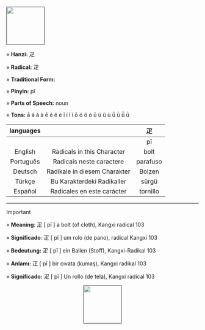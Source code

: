 <a href="" target="blank"><img align="center" src="" alt="" height="100" /></a> 

» **Hanzi:** 疋

» **Radical:** 疋 

» **Traditional Form:**

» **Pinyin:** pǐ

» **Parts of Speech:** noun

» **Tons:** ā á ǎ à ē é ě è ī í ǐ ì ō ó ǒ ò ū ú ǔ ù ǖ ǘ ǚ ǜ 

| languages |  | 疋 |
| :---: | :---: | :---: |
|  |   | pǐ | 
| English | Radicals in this Character | bolt   | 
| Português |Radicais neste caractere | parafuso |
| Deutsch | Radikale in diesem Charakter | Bolzen | 
| Türkçe | Bu Karakterdeki Radikaller | sürgü | 
| Español | Radicales en este carácter | tornillo | 

***
> [!IMPORTANT]
>
> » **Meaning**: 疋 [ pǐ ] a bolt (of cloth), Kangxi radical 103
>
> » **Significado**: 疋 [ pǐ ] um rolo (de pano), radical Kangxi 103
>
> » **Bedeutung:** 疋 [ pǐ ] ein Ballen (Stoff), Kangxi-Radikal 103
>
> » **Anlamı:** 疋 [ pǐ ] bir cıvata (kumaş), Kangxi radikal 103
> 
> » **Significado:** 疋 [ pǐ ] Un rollo (de tela), Kangxi radical 103

<p align="center">
<a href="" target="blank"><img align="center" src="" alt="" height="100" /></a> 
</p>
